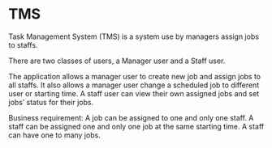 # TMS
Task Management System (TMS) is a system use by managers assign jobs to staffs. 

There are two classes of users, a Manager user and a Staff user.  

The application allows a manager user to create new job and assign jobs to all staffs. It also allows a manager user change a scheduled job to different user or starting time.
A staff user can view their own assigned jobs  and set jobs’ status for their jobs.

Business requirement:
A job can be assigned to one and only one staff. 
A staff can be assigned one and only one job at the same starting time.
A staff can have one to many jobs.
